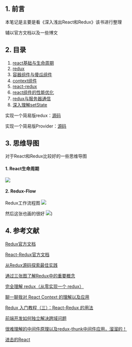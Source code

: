 ## 1. 前言
本笔记是主要是看《深入浅出React和Redux》该书进行整理

辅以官方文档以及一些博文

## 2. 目录
1. [react基础与生命周期](https://github.com/zzzmj/react-and-redux-notes/blob/master/1.%20React%E7%BB%84%E4%BB%B6/notes.md)
2. [redux](https://github.com/zzzmj/react-and-redux-notes/blob/master/2.%20Redux/1.%20Redux.md)
3. [容器组件与傻瓜组件](https://github.com/zzzmj/react-and-redux-notes/blob/master/2.%20Redux/2.%20%E5%AE%B9%E5%99%A8%E7%BB%84%E4%BB%B6%E4%B8%8E%E5%82%BB%E7%93%9C%E7%BB%84%E4%BB%B6.md)
4. [context组件](https://github.com/zzzmj/react-and-redux-notes/blob/master/2.%20Redux/3.%20Context%E7%BB%84%E4%BB%B6.md)
5. [react-redux](https://github.com/zzzmj/react-and-redux-notes/blob/master/3.%20React-Redux/react-redux.md)
6. [react组件的性能优化](https://github.com/zzzmj/react-and-redux-notes/blob/master/5.%20React%E7%BB%84%E4%BB%B6%E7%9A%84%E6%80%A7%E8%83%BD%E4%BC%98%E5%8C%96/notes.md)
7. [redux与服务器通信](https://github.com/zzzmj/react-and-redux-notes/blob/master/7.%20Redux%E4%B8%8E%E6%9C%8D%E5%8A%A1%E5%99%A8%E9%80%9A%E4%BF%A1/notes.md)
8. [深入理解setState](https://github.com/zzzmj/react-and-redux-notes/blob/master/advancing-react/%E6%B7%B1%E5%85%A5%E7%90%86%E8%A7%A3setState.md)

实现一个简易版redux：[源码](https://github.com/zzzmj/react-and-redux-notes/blob/master/2.%20Redux/src/Redux.js)

实现一个简易版Provider：[源码](https://github.com/zzzmj/react-and-redux-notes/blob/master/2.%20Redux/src/Provider.js)

## 3. 思维导图
对于React和Redux比较好的一些思维导图

#### 1. React生命周期
![](http://ww1.sinaimg.cn/large/006PpBLoly1g432ldnltrj30yo0oa75w.jpg)


#### 2. Redux-Flow
Redux工作流程图
![](http://ww1.sinaimg.cn/large/006PpBLoly1g4328g1vdpj31bw0ksgp9.jpg)

然后这张也画的很好
![](http://ww1.sinaimg.cn/large/006PpBLoly1g425barnodj30lr0dqta5.jpg))



## 4. 参考文献
[Redux官方文档](https://redux.js.org/)

[React-Redux官方文档](https://react-redux.js.org/)

[从Redux源码探索最佳实践](https://www.cnblogs.com/bldxh/p/10316425.html)

[通过三张图了解Redux中的重要概念](https://www.cnblogs.com/wilber2013/p/5403350.html)

[完全理解 redux（从零实现一个 redux）](https://github.com/brickspert/blog/issues/22#event-1958835832)

[聊一聊我对 React Context 的理解以及应用](https://juejin.im/post/5a90e0545188257a63112977#heading-17)

[Redux 入门教程（三）：React-Redux 的用法](http://www.ruanyifeng.com/blog/2016/09/redux_tutorial_part_three_react-redux.html)

[前端开发如何独立解决跨域问题](https://www.cnblogs.com/softidea/p/7425894.html)

[很难理解的中间件原理以及redux-thunk中间件应用，溜溜的！](https://github.com/zp1112/blog/issues/11)

[进击的React](https://zhuanlan.zhihu.com/advancing-react)